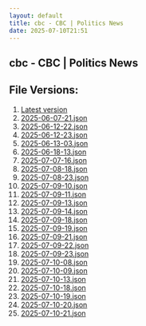 ```yaml
---
layout: default
title: cbc - CBC | Politics News
date: 2025-07-10T21:51
---
```


## cbc - CBC | Politics News

<div id="data-chart"></div>
<div id="data-table"></div>
<script>
document.addEventListener('DOMContentLoaded', function(){
  document.getElementById('data-table').textContent = 'This source isn't supported for tables yet.';
});
</script>

## File Versions:
1. [Latest version](./latest.json)
2. [2025-06-07-21.json](./2025-06-07-21.json)
3. [2025-06-12-22.json](./2025-06-12-22.json)
4. [2025-06-12-23.json](./2025-06-12-23.json)
5. [2025-06-13-03.json](./2025-06-13-03.json)
6. [2025-06-18-13.json](./2025-06-18-13.json)
7. [2025-07-07-16.json](./2025-07-07-16.json)
8. [2025-07-08-18.json](./2025-07-08-18.json)
9. [2025-07-08-23.json](./2025-07-08-23.json)
10. [2025-07-09-10.json](./2025-07-09-10.json)
11. [2025-07-09-11.json](./2025-07-09-11.json)
12. [2025-07-09-13.json](./2025-07-09-13.json)
13. [2025-07-09-14.json](./2025-07-09-14.json)
14. [2025-07-09-18.json](./2025-07-09-18.json)
15. [2025-07-09-19.json](./2025-07-09-19.json)
16. [2025-07-09-21.json](./2025-07-09-21.json)
17. [2025-07-09-22.json](./2025-07-09-22.json)
18. [2025-07-09-23.json](./2025-07-09-23.json)
19. [2025-07-10-08.json](./2025-07-10-08.json)
20. [2025-07-10-09.json](./2025-07-10-09.json)
21. [2025-07-10-13.json](./2025-07-10-13.json)
22. [2025-07-10-18.json](./2025-07-10-18.json)
23. [2025-07-10-19.json](./2025-07-10-19.json)
24. [2025-07-10-20.json](./2025-07-10-20.json)
25. [2025-07-10-21.json](./2025-07-10-21.json)
